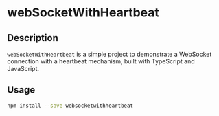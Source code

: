 # webSocketWithHeartbeat

## Description
`webSocketWithHeartbeat` is a simple project to demonstrate a WebSocket connection with a heartbeat mechanism, built with TypeScript and JavaScript.

## Usage
```sh
npm install --save websocketwithheartbeat
```